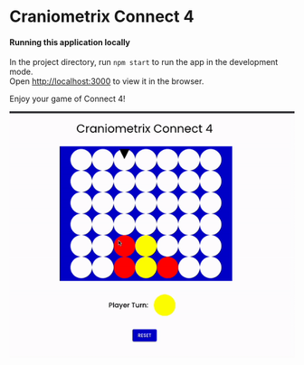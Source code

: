 # Craniometrix Connect 4

#### Running this application locally

In the project directory, run `npm start` to run the app in the development mode.\
Open [http://localhost:3000](http://localhost:3000) to view it in the browser.

Enjoy your game of Connect 4!

![Example game play](./game.gif)
